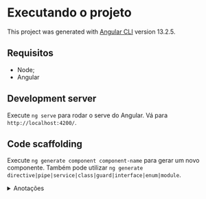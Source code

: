 # Executando o projeto

This project was generated with [Angular CLI](https://github.com/angular/angular-cli) version 13.2.5.

## Requisitos

- Node;
- Angular

## Development server

Execute `ng serve` para rodar o serve do Angular. Vá para `http://localhost:4200/`.

## Code scaffolding

Execute `ng generate component component-name` para gerar um novo componente. Também pode utilizar `ng generate directive|pipe|service|class|guard|interface|enum|module`.

<details>
  <summary>Anotações </summary>
  Basicamente o Angular possui duas formas de trabalhar com formulário e validá-los, são:

- [Template Drive](https://angular.io/guide/forms#building-a-template-driven-form);

  - Todo implementado no template do componente;
  - Necessário o módulo `FormsModule`;
  - É assíncrono;

- Data Driven ou Reactive Forms

  - Lógica fica do lado do componente;
  - Utiliza o `ReactiveFormsModule`;
  - É síncrono,
  - [Artigo Alura](https://www.alura.com.br/artigos/como-aplicar-validacao-formularios-reativos-angular)

- Exemplo de ambos

  [Formulário 1 (Exemplo app cadastro): Formulário Template-Driven](./src/app/cadastro/cadastro.component.html)

  Este é um exemplo de um formulário Template-Driven. Neste tipo de formulário, a lógica é baseada no template, não na classe do componente. Aqui estão alguns pontos-chave:

  - `#f="ngForm"`: Isso cria uma referência local para o formulário.
  - `(ngSubmit)="cadastrar(f)"`: Isso liga o evento de submissão do formulário à função `cadastrar()`, passando o formulário como argumento.
  - `ngModel`: Isso cria uma ligação bidirecional entre o campo do formulário e a propriedade do componente.
  - `required` e `minlength`: São validadores que garantem que o campo é preenchido e tem um comprimento mínimo.

  [Formulário 2 (Exemplo Memoteca app): Formulário Reativo](../memoteca/src/app/componentes/pensamentos/criar-pensamento/criar-pensamento.component.html)

  Este é um exemplo de um formulário Reativo. Neste tipo de formulário, a lógica é baseada na classe do componente. Aqui estão alguns pontos-chave:

  - `[formGroup]="formulario"`: Isso associa o formulário HTML ao FormGroup `formulario` definido na classe do componente.
  - `formControlName="autoria"`: Isso liga o campo de entrada ao FormControl chamado `autoria` dentro do FormGroup.

  Em resumo, os formulários Template-Driven são úteis para cenários simples e os formulários Reativos oferecem mais flexibilidade e são mais adequados para cenários complexos.

  </details>
